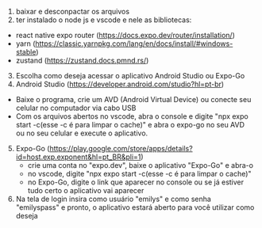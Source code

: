 1. baixar e desconpactar os arquivos
2. ter instalado o node js e vscode e nele as bibliotecas: 
- react native expo router (https://docs.expo.dev/router/installation/)
- yarn (https://classic.yarnpkg.com/lang/en/docs/install/#windows-stable)
- zustand (https://zustand.docs.pmnd.rs/)
3. Escolha como deseja acessar o aplicativo Android Studio ou Expo-Go
4. Android Studio (https://developer.android.com/studio?hl=pt-br)
  - Baixe o programa, crie um AVD (Android Virtual Device) ou conecte seu celular no
    computador via cabo USB
  - Com os arquivos abertos no vscode, abra o console e digite "npx expo start -c(esse -c é para limpar o cache)" 
    e abra o expo-go no seu AVD ou no seu celular e execute o aplicativo.
5. Expo-Go (https://play.google.com/store/apps/details?id=host.exp.exponent&hl=pt_BR&pli=1)
    - crie uma conta no "expo.dev", baixe o aplicativo "Expo-Go" e abra-o
    - no vscode, digite "npx expo start -c(esse -c é para limpar o cache)"
    - no Expo-Go, digite o link que aparecer no console ou se já estiver tudo certo
      o aplicativo vai aparecer
6. Na tela de login insira como usuário "emilys" e como senha "emilyspass" e pronto, o aplicativo estará aberto
   para você utilizar como deseja
